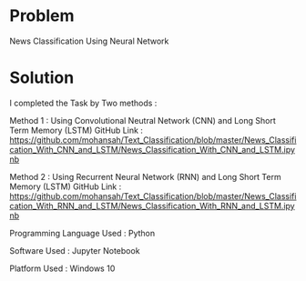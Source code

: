 # Problem
News Classification Using Neural Network
# Solution
I completed the Task by Two methods : 

Method 1 :
Using Convolutional Neutral Network (CNN) and Long Short Term Memory (LSTM)
GitHub Link : https://github.com/mohansah/Text_Classification/blob/master/News_Classification_With_CNN_and_LSTM/News_Classification_With_CNN_and_LSTM.ipynb

Method 2 :
Using Recurrent Neural Network (RNN)  and Long Short Term Memory (LSTM)
GitHub Link : https://github.com/mohansah/Text_Classification/blob/master/News_Classification_With_RNN_and_LSTM/News_Classification_With_RNN_and_LSTM.ipynb  


Programming Language Used : Python

Software Used : Jupyter Notebook

Platform Used : Windows 10
